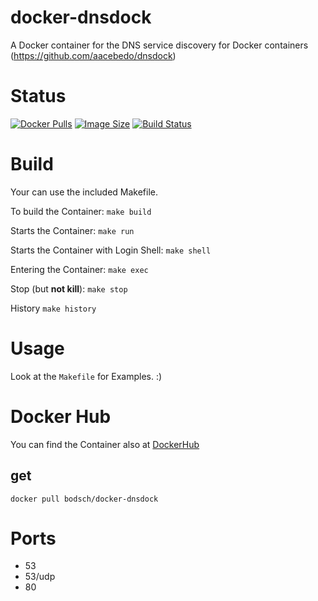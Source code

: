 # docker-dnsdock

A Docker container for the DNS service discovery for Docker containers (https://github.com/aacebedo/dnsdock)


# Status

[![Docker Pulls](https://img.shields.io/docker/pulls/bodsch/docker-dnsdock.svg?branch=1705-01)][hub]
[![Image Size](https://images.microbadger.com/badges/image/bodsch/docker-dnsdock.svg?branch=1705-01)][microbadger]
[![Build Status](https://travis-ci.org/bodsch/docker-dnsdock.svg?branch=1705-01)][travis]

[hub]: https://hub.docker.com/r/bodsch/docker-dnsdock/
[microbadger]: https://microbadger.com/images/bodsch/docker-dnsdock
[travis]: https://travis-ci.org/bodsch/docker-dnsdock


# Build

Your can use the included Makefile.

To build the Container: `make build`

Starts the Container: `make run`

Starts the Container with Login Shell: `make shell`

Entering the Container: `make exec`

Stop (but **not kill**): `make stop`

History `make history`


# Usage

Look at the `Makefile` for Examples. :)


# Docker Hub

You can find the Container also at  [DockerHub](https://hub.docker.com/r/bodsch/docker-dnsdock)

## get

    docker pull bodsch/docker-dnsdock


# Ports

  - 53
  - 53/udp
  - 80
